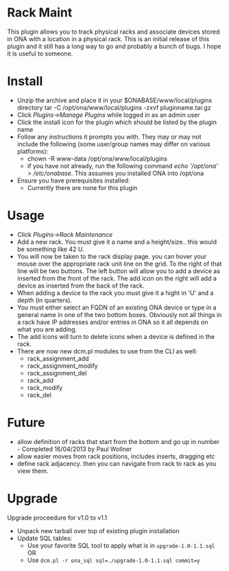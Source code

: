 Rack Maint 
==========
This plugin allows you to track physical racks and associate devices stored in ONA with a location in a physical rack.  This is an initial release of this plugin and it still has a long way to go and probably a bunch of bugs.  I hope it is useful to someone.

Install
=======

  * Unzip the archive and place it in your $ONABASE/www/local/plugins directory
        tar -C /opt/ona/www/local/plugins -zxvf pluginname.tar.gz
  * Click _Plugins->Manage Plugins_ while logged in as an admin user
  * Click the install icon for the plugin which should be listed by the plugin name 
  * Follow any instructions it prompts you with.  They may or may not include the following (some user/group names may differ on various platforms):
    * chown -R www-data /opt/ona/www/local/plugins
    * if you have not already, run the following command _echo '/opt/ona' > /etc/onabase_.  This assumes you installed ONA into /opt/ona 
  * Ensure you have prerequisites installed:
    * Currently there are none for this plugin

Usage
===== 

  * Click _Plugins->Rack Maintenance_
  * Add a new rack.  You must give it a name and a height/size.. this would be something like 42 U.
  * You will now be taken to the rack display page.  you can hover your mouse over the appropriate rack unit line on the grid. To the right of that line will be two buttons.  The left button will allow you to add a device as inserted from the front of the rack.  The add icon on the right will add a device as inserted from the back of the rack.
  * When adding a device to the rack you must give it a hight in 'U' and a depth (in quarters).
  * You must either select an FQDN of an existing ONA device or type in a general name in one of the two bottom boxes.  Obviously not all things in a rack have IP addresses and/or entries in ONA so it all depends on what you are adding.  
  * The add icons will turn to delete icons when a device is defined in the rack.
  * There are now new dcm.pl modules to use from the CLI as well:
    * rack_assignment_add
    * rack_assignment_modify
    * rack_assignment_del
    * rack_add
    * rack_modify
    * rack_del

Future
======

  * allow definition of racks that start from the bottom and go up in number - Completed 16/04/2013 by Paul Wollner
  * allow easier moves from rack positions, includes inserts, dragging etc
  * define rack adjacency.  then you can navigate from rack to rack as you view them.

Upgrade
=======

Upgrade proceedure for v1.0 to v1.1

  * Unpack new tarball over top of existing plugin installation
  * Update SQL tables:
    * Use your favorite SQL tool to apply what is in `upgrade-1.0-1.1.sql`
      OR
    * Use `dcm.pl -r ona_sql sql=./upgrade-1.0-1.1.sql commit=y`


